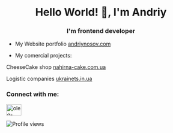 <h1 align="center">Hello World! 👋, I'm Andriy</h1>
<h3 align="center">I'm frontend developer</h3>

- My Website portfolio [andriynosov.com](https://andriynosov.com/)


- My comercial projects:

CheeseCake shop [nahirna-cake.com.ua](https://nahirna-cake.com.ua/)

Logistic companies [ukrainets.in.ua](https://www.ukrainets.in.ua/)


<h3 align="left">Connect with me:</h3>
<p align="left">
<a href="https://www.linkedin.com/in/andriy-nosov/" target="blank"><img align="center" src="https://raw.githubusercontent.com/rahuldkjain/github-profile-readme-generator/master/src/images/icons/Social/linked-in-alt.svg" alt="oleg-vetrov-a580b5238" height="30" width="40" /></a>
</p>

![Profile views](https://gpvc.arturio.dev/[nosovandriy])
